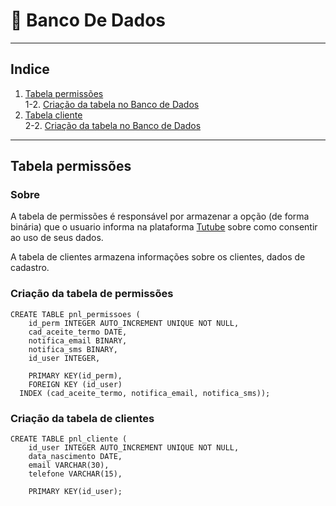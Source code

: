 # 🎲 Banco De Dados


********************************
## Indice

  1. [Tabela permissões](#tb_1) </br>
    1-2. [Criação da tabela no Banco de Dados](#tb_1_db)
  2. [Tabela cliente](#tb_2) </br>
    2-2. [Criação da tabela no Banco de Dados](#tb_2_db)

********************************

<div id='tb_1'/>  

## Tabela permissões


<div id='tb_1'/>  

### Sobre

A tabela de permissões é responsável por armazenar a opção (de forma binária) que o usuario informa na plataforma 
<a href="https://github.com/Trabalhos-Fatec/consentimento-de-dados/blob/main/README.md">Tutube</a> sobre como consentir ao uso de seus dados.

A tabela de clientes armazena informações sobre os clientes, dados de cadastro.



<div id='tb_1_db'/>  

### Criação da tabela de permissões

```
CREATE TABLE pnl_permissoes (
    id_perm INTEGER AUTO_INCREMENT UNIQUE NOT NULL,
    cad_aceite_termo DATE,
    notifica_email BINARY,
    notifica_sms BINARY,
    id_user INTEGER,
    
	PRIMARY KEY(id_perm),
	FOREIGN KEY (id_user)
  INDEX (cad_aceite_termo, notifica_email, notifica_sms));
```


<div id='tb_2_db'/>  

### Criação da tabela de clientes

```
CREATE TABLE pnl_cliente (
    id_user INTEGER AUTO_INCREMENT UNIQUE NOT NULL,
    data_nascimento DATE,
    email VARCHAR(30),
    telefone VARCHAR(15),
    
	PRIMARY KEY(id_user);
```
